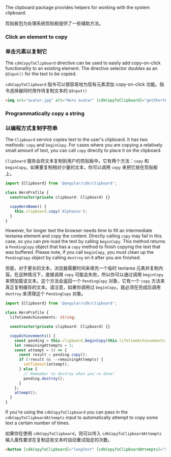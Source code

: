 The clipboard package provides helpers for working with the system clipboard.

剪贴板包为处理系统剪贴板提供了一些辅助方法。

### Click an element to copy

### 单击元素以复制它

The `cdkCopyToClipboard` directive can be used to easily add copy-on-click functionality to an
existing element. The directive selector doubles as an `@Input()` for the text to be copied.

`cdkCopyToClipboard` 指令可以很容易地为现有元素添加 copy-on-click 功能。指令选择器同时用作待复制文本的 `@Input()`

```html
<img src="avatar.jpg" alt="Hero avatar" [cdkCopyToClipboard]="getShortBio()">
```

<!-- example(cdk-clipboard-overview) -->

### Programmatically copy a string

### 以编程方式复制字符串

The `Clipboard` service copies text to the user's clipboard. It has two methods: `copy` and
`beginCopy`. For cases where you are copying a relatively small amount of text, you can call `copy`
directly to place it on the clipboard.

`Clipboard` 服务会将文本复制到用户的剪贴板中。它有两个方法：`copy` 和 `beginCopy`。如果要复制相对少量的文本，你可以调用 `copy` 来把它放在剪贴板上。

```typescript
import {Clipboard} from '@angular/cdk/clipboard';

class HeroProfile {
  constructor(private clipboard: Clipboard) {}

  copyHeroName() {
    this.clipboard.copy('Alphonso');
  }
}
```

However, for longer text the browser needs time to fill an intermediate textarea element and copy
the content. Directly calling `copy` may fail in this case, so you can pre-load the text by calling
`beginCopy`. This method returns a `PendingCopy` object that has a `copy` method to finish copying
the text that was buffered. Please note, if you call `beginCopy`, you must clean up the
`PendingCopy` object by calling `destroy` on it after you are finished.

但是，对于更长的文本，浏览器需要时间来填充一个临时 textarea 元素并复制内容。在这种情况下，直接调用 `copy` 可能会失败，所以你可以通过调用 `beginCopy` 来预加载该文本。这个方法会返回一个 `PendingCopy` 对象，它有一个 `copy` 方法来真正复制缓存的文本。请注意，如果你调用过 `beginCopy`，就必须在完成后调用 `destroy` 来清理这个 `PendingCopy` 对象。

```typescript
import {Clipboard} from '@angular/cdk/clipboard';

class HeroProfile {
  lifetimeAchievements: string;

  constructor(private clipboard: Clipboard) {}

  copyAchievements() {
    const pending = this.clipboard.beginCopy(this.lifetimeAchievements);
    let remainingAttempts = 3;
    const attempt = () => {
      const result = pending.copy();
      if (!result && --remainingAttempts) {
        setTimeout(attempt);
      } else {
        // Remember to destroy when you're done!
        pending.destroy();
      }
    };
    attempt();
  }
}
```

If you're using the `cdkCopyToClipboard` you can pass in the `cdkCopyToClipboardAttempts` input
to automatically attempt to copy some text a certain number of times.

如果你在使用 `cdkCopyToClipboard`，则可以传入 `cdkCopyToClipboardAttempts` 输入属性要求在复制这些文本时自动重试指定的次数。

```html
<button [cdkCopyToClipboard]="longText" [cdkCopyToClipboardAttempts]="5">Copy text</button>
```
